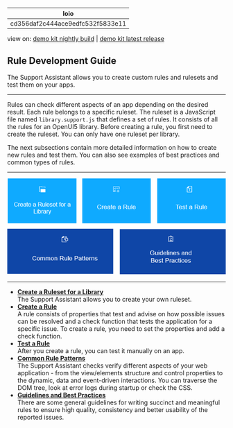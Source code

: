 <!-- loiocd356daf2c444ace9edfc532f5833e11 -->

| loio |
| -----|
| cd356daf2c444ace9edfc532f5833e11 |

<div id="loio">

view on: [demo kit nightly build](https://sdk.openui5.org/nightly/#/topic/cd356daf2c444ace9edfc532f5833e11) | [demo kit latest release](https://sdk.openui5.org/topic/cd356daf2c444ace9edfc532f5833e11)</div>

## Rule Development Guide

The Support Assistant allows you to create custom rules and rulesets and test them on your apps.

***

Rules can check different aspects of an app depending on the desired result. Each rule belongs to a specific ruleset. The ruleset is a JavaScript file named `library.support.js` that defines a set of rules. It consists of all the rules for an OpenUI5 library. Before creating a rule, you first need to create the ruleset. You can only have one ruleset per library.

The next subsections contain more detailed information on how to create new rules and test them. You can also see examples of best practices and common types of rules.

***

![](images/loio4bae3b9c7ac54b22b74d322b040d80b0_LowRes.png)

***

-   **[Create a Ruleset for a Library](Create_a_Ruleset_for_a_Library_b5a5135.md "The Support Assistant allows you to create your own ruleset.")**  
The Support Assistant allows you to create your own ruleset.
-   **[Create a Rule](Create_a_Rule_c24569d.md "A rule consists of properties that test and advise on how possible issues can be
		resolved and a check function that tests the application for a specific issue. To create a
		rule, you need to set the properties and add a check function. ")**  
A rule consists of properties that test and advise on how possible issues can be resolved and a check function that tests the application for a specific issue. To create a rule, you need to set the properties and add a check function.
-   **[Test a Rule](Test_a_Rule_f5e4fe6.md "After you create a rule, you can test it manually on an app. ")**  
After you create a rule, you can test it manually on an app.
-   **[Common Rule Patterns](Common_Rule_Patterns_3fc1412.md "The Support Assistant checks verify different aspects of your web application - from
        the view/elements structure and control properties to the dynamic, data and event-driven
        interactions. You can traverse the DOM tree, look at error logs during startup or check the
        CSS.")**  
The Support Assistant checks verify different aspects of your web application - from the view/elements structure and control properties to the dynamic, data and event-driven interactions. You can traverse the DOM tree, look at error logs during startup or check the CSS.
-   **[Guidelines and Best Practices](Guidelines_and_Best_Practices_eaeea19.md "There are some general guidelines for writing succinct and meaningful rules to ensure
		high quality, consistency and better usability of the reported issues.")**  
There are some general guidelines for writing succinct and meaningful rules to ensure high quality, consistency and better usability of the reported issues.

